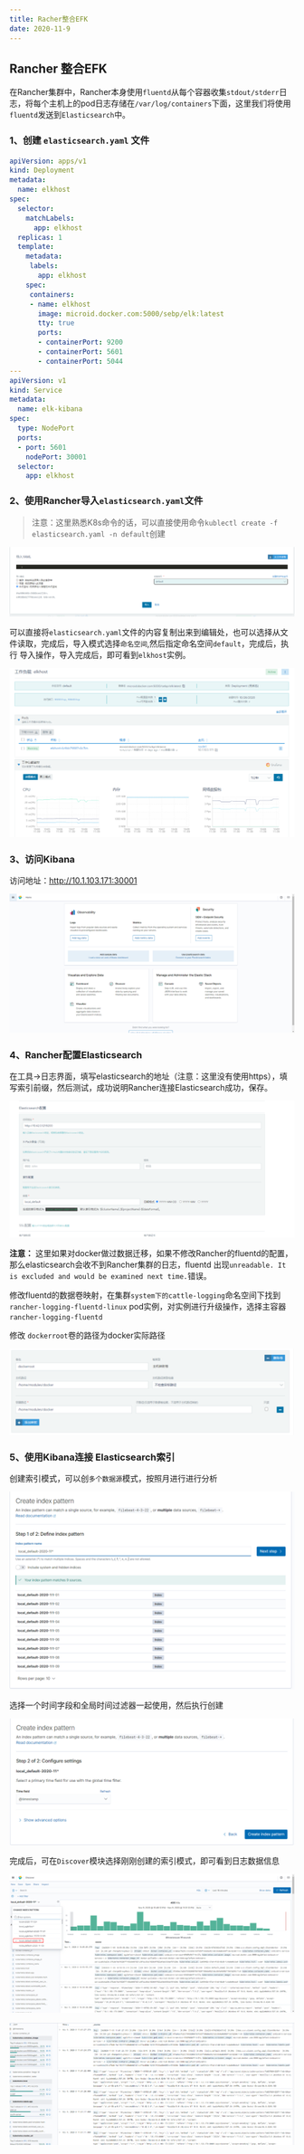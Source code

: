 ```yaml
---
title: Racher整合EFK
date: 2020-11-9
---
```


## Rancher 整合EFK

在Rancher集群中，Rancher本身使用`fluentd`从每个容器收集`stdout/stderr`日志，将每个主机上的pod日志存储在`/var/log/containers`下面，这里我们将使用`fluentd`发送到`Elasticsearch`中。

### 1、创建 `elasticsearch.yaml` 文件

```yaml
apiVersion: apps/v1
kind: Deployment
metadata:
  name: elkhost
spec:
  selector:
    matchLabels:
      app: elkhost
  replicas: 1
  template:
    metadata:
     labels:
       app: elkhost
    spec:
     containers:
     - name: elkhost
       image: microid.docker.com:5000/sebp/elk:latest
       tty: true
       ports: 
       - containerPort: 9200
       - containerPort: 5601
       - containerPort: 5044
---
apiVersion: v1
kind: Service
metadata:
  name: elk-kibana
spec:
  type: NodePort
  ports:
  - port: 5601
    nodePort: 30001
  selector:
    app: elkhost
```

### 2、使用Rancher导入`elasticsearch.yaml`文件

> 注意：这里熟悉K8s命令的话，可以直接使用命令`kublectl create -f elasticsearch.yaml -n default`创建

![image-20201109100721119](img/image-20201109100721119.png)

可以直接将`elasticsearch.yaml`文件的内容复制出来到编辑处，也可以选择从文件读取，完成后，导入模式选择`命名空间`,然后指定命名空间`default`，完成后，执行 导入操作，导入完成后，即可看到`elkhost`实例。

![image-20201109101100686](img/image-20201109101100686.png)

### 3、访问Kibana

访问地址：http://10.1.103.171:30001

![image-20201109101805407](img/image-20201109101805407.png)

### 4、Rancher配置Elasticsearch

在工具->日志界面，填写elasticsearch的地址（注意：这里没有使用https），填写索引前缀，然后测试，成功说明Rancher连接Elasticsearch成功，保存。

![image-20201109102134115](img/image-20201109102134115.png)

**注意：** 这里如果对docker做过数据迁移，如果不修改Rancher的fluentd的配置，那么elasticsearch会收不到Rancher集群的日志，fluentd 出现`unreadable. It is excluded and would be examined next time.`错误。

修改fluentd的数据卷映射，在集群`system下的cattle-logging`命名空间下找到`rancher-logging-fluentd-linux` pod实例，对实例进行升级操作，选择主容器`rancher-logging-fluentd`

修改 `dockerroot`卷的路径为docker实际路径

![image-20201109103650625](img/image-20201109103650625.png)

### 5、使用Kibana连接 Elasticsearch索引

创建索引模式，可以创`多个数据源`模式，按照月进行进行分析

![image-20201109105803081](img/image-20201109105803081.png)

选择一个时间字段和全局时间过滤器一起使用，然后执行创建

![image-20201109105941379](img/image-20201109105941379.png)

完成后，可在`Discover`模块选择刚刚创建的索引模式，即可看到日志数据信息

![image-20201109110129902](img/image-20201109110129902.png)

![image-20201109110329941](img/image-20201109110329941.png)